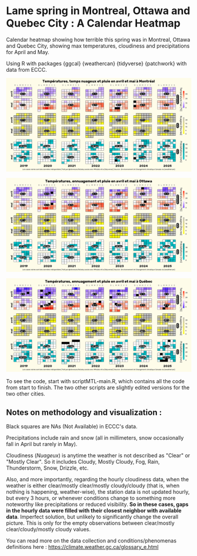 # Lame spring in Montreal, Ottawa and Quebec City : A Calendar Heatmap
Calendar heatmap showing how terrible this spring was in Montreal, Ottawa and Quebec City, showing max temperatures, cloudiness and precipitations for April and May.

Using R with packages {ggcal} {weathercan} {tidyverse} {patchwork} with data from ECCC. 

![Montreal](https://github.com/datacarvel/lamespring/blob/main/MTL.png "Montreal")

![Ottawa](https://github.com/datacarvel/lamespring/blob/main/OTT.png "Ottawa")

![Quebec City](https://github.com/datacarvel/lamespring/blob/main/QC.png "Quebec City")

To see the code, start with scriptMTL-main.R, which contains all the code from start to finish. The two other scripts are slightly edited versions for the two other cities.

## Notes on methodology and visualization :

Black squares are NAs (Not Available) in ECCC's data. 

Precipitations include rain and snow (all in millimeters, snow occasionally fall in April but rarely in May). 

Cloudiness (_Nuageux_) is anytime the weather is not described as "Clear" or "Mostly Clear". So it includes Cloudy, Mostly Cloudy, Fog, Rain, Thunderstorm, Snow, Drizzle, etc. 

Also, and more importantly, regarding the hourly cloudiness data, when the weather is either clear/mostly clear/mostly cloudy/cloudy (that is, when nothing is happening, weather-wise), the station data is not updated hourly, but every 3 hours, or whenever conditions change to something more noteworthy like precipitations or reduced visibility. **So in these cases, gaps in the hourly data were filled with their closest neighbor with available data**. Imperfect solution, but unlikely to significantly change the overall picture. This is only for the empty observations between clear/mostly clear/cloudy/mostly cloudy values. 

You can read more on the data collection and conditions/phenomenas definitions here : https://climate.weather.gc.ca/glossary_e.html
